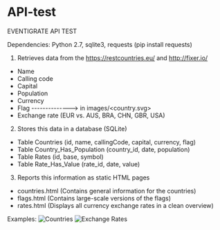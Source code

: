 # API-test
EVENTIGRATE API TEST

Dependencies: Python 2.7, sqlite3, requests (pip install requests)

1. Retrieves data from the https://restcountries.eu/ and http://fixer.io/
  * Name
  * Calling code
  * Capital
  * Population
  * Currency
  * Flag --------------> in images/<country.svg>
  * Exchange rate (EUR vs. AUS, BRA, CHN, GBR, USA)

2. Stores this data in a database (SQLite)
  * Table Countries (id, name, callingCode, capital, currency, flag)
  * Table Country_Has_Population (country_id, date, population)
  * Table Rates (id, base, symbol)
  * Table Rate_Has_Value (rate_id, date, value)
  
3. Reports this information as static HTML pages
  * countries.html (Contains general information for the countries)
  * flags.html (Contains large-scale versions of the flags)
  * rates.html (Displays all currency exchange rates in a clean overview)

Examples:
![Countries](https://i.imgur.com/WNbUrAO.png)
![Exchange Rates](https://i.imgur.com/cYhOFgK.png)
